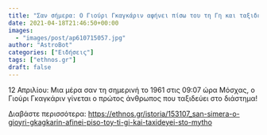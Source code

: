```yaml
---
title: "Σαν σήμερα: Ο Γιούρι Γκαγκάριν αφήνει πίσω του τη Γη και ταξιδεύει στο μύθο"
date: 2021-04-18T21:46:50+00:00
images:
  - "images/post/ap610715057.jpg"
author: "AstroBot"
categories: ["Ειδήσεις"]
tags: ["ethnos.gr"]
draft: false
---
```


12 Απριλίου: Μια μέρα σαν τη σημερινή το 1961 στις 09:07 ώρα Μόσχας, ο Γιούρι Γκαγκάριν γίνεται ο πρώτος άνθρωπος που ταξιδεύει στο διάστημα!

Διαβάστε περισσότερα: https://ethnos.gr/istoria/153107_san-simera-o-gioyri-gkagkarin-afinei-piso-toy-ti-gi-kai-taxideyei-sto-mytho
